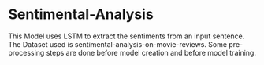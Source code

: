 # Sentimental-Analysis

This Model uses LSTM to extract the sentiments from an input sentence. The Dataset used is sentimental-analysis-on-movie-reviews. 
Some pre-processing steps are done before model creation and before model training. 
